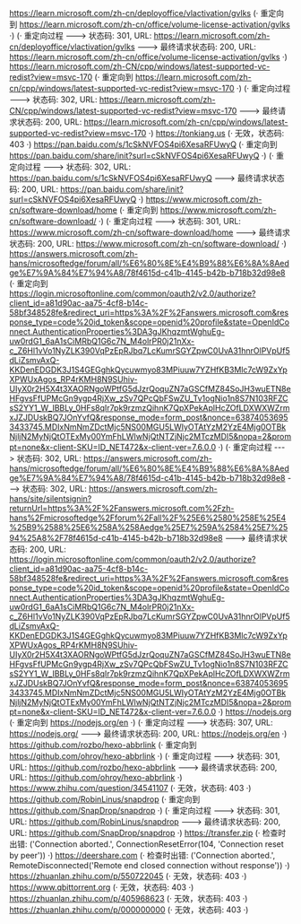 https://learn.microsoft.com/zh-cn/deployoffice/vlactivation/gvlks (· 重定向到 https://learn.microsoft.com/zh-cn/office/volume-license-activation/gvlks ·)
(· 重定向过程 ---> 状态码: 301, URL: https://learn.microsoft.com/zh-cn/deployoffice/vlactivation/gvlks ---> 最终请求状态码: 200, URL: https://learn.microsoft.com/zh-cn/office/volume-license-activation/gvlks ·)
https://learn.microsoft.com/zh-CN/cpp/windows/latest-supported-vc-redist?view=msvc-170 (· 重定向到 https://learn.microsoft.com/zh-cn/cpp/windows/latest-supported-vc-redist?view=msvc-170 ·)
(· 重定向过程 ---> 状态码: 302, URL: https://learn.microsoft.com/zh-CN/cpp/windows/latest-supported-vc-redist?view=msvc-170 ---> 最终请求状态码: 200, URL: https://learn.microsoft.com/zh-cn/cpp/windows/latest-supported-vc-redist?view=msvc-170 ·)
https://tonkiang.us (· 无效，状态码: 403 ·)
https://pan.baidu.com/s/1cSkNVFOS4pi6XesaRFUwyQ (· 重定向到 https://pan.baidu.com/share/init?surl=cSkNVFOS4pi6XesaRFUwyQ ·)
(· 重定向过程 ---> 状态码: 302, URL: https://pan.baidu.com/s/1cSkNVFOS4pi6XesaRFUwyQ ---> 最终请求状态码: 200, URL: https://pan.baidu.com/share/init?surl=cSkNVFOS4pi6XesaRFUwyQ ·)
https://www.microsoft.com/zh-cn/software-download/home (· 重定向到 https://www.microsoft.com/zh-cn/software-download/ ·)
(· 重定向过程 ---> 状态码: 301, URL: https://www.microsoft.com/zh-cn/software-download/home ---> 最终请求状态码: 200, URL: https://www.microsoft.com/zh-cn/software-download/ ·)
https://answers.microsoft.com/zh-hans/microsoftedge/forum/all/%E6%80%8E%E4%B9%88%E6%8A%8Aedge%E7%9A%84%E7%94%A8/78f4615d-c41b-4145-b42b-b718b32d98e8 (· 重定向到 https://login.microsoftonline.com/common/oauth2/v2.0/authorize?client_id=a81d90ac-aa75-4cf8-b14c-58bf348528fe&redirect_uri=https%3A%2F%2Fanswers.microsoft.com&response_type=code%20id_token&scope=openid%20profile&state=OpenIdConnect.AuthenticationProperties%3DA3gJKhqzmtWghuEg-uw0rdG1_6aA1sCiMRbQ1G6c7N_M4olrPR0j21nXx-c_Z6Hl1vVo1NyZLK390VqPzEpRJbq7LcKumrSGYZpwC0UvA31hnrOlPVpUf5dLiZsmvAxQ-KKDenEDGDK3J1S4GEGghkQycuwmyo83MPiuuw7YZHfKB3Mlc7cW9ZxYpXPWUxAgos_RP4rKMH8N9SUhiv-UIyX0r2H5X4t3XAORNgoWPtfG5dJzrQoquZN7aGSCfMZ84SoJH3wuETN8eHFgvsFfUPMcGn9ygp4RjXw_zSv7QPcQbFSwZU_Tv1ogNio1n8S7N103RFZCsS2YY1_W_IBBLy_0HFs8qIr7pk9rzmzQihnK7QpXPekAplHcZOfLDXWXWZrmxJZJDUskBQ7JOnYvfQ&response_mode=form_post&nonce=638740536953433745.MDIxNmNmZDctMjc5NS00MGU5LWIyOTAtYzM2YzE4Mjg0OTBkNjljN2MyNjQtOTExMy00YmFhLWIwNjQtNTZjNjc2MTczMDI5&nopa=2&prompt=none&x-client-SKU=ID_NET472&x-client-ver=7.6.0.0 ·)
(· 重定向过程 ---> 状态码: 302, URL: https://answers.microsoft.com/zh-hans/microsoftedge/forum/all/%E6%80%8E%E4%B9%88%E6%8A%8Aedge%E7%9A%84%E7%94%A8/78f4615d-c41b-4145-b42b-b718b32d98e8 ---> 状态码: 302, URL: https://answers.microsoft.com/zh-hans/site/silentsignin?returnUrl=https%3A%2F%2Fanswers.microsoft.com%2Fzh-hans%2Fmicrosoftedge%2Fforum%2Fall%2F%25E6%2580%258E%25E4%25B9%2588%25E6%258A%258Aedge%25E7%259A%2584%25E7%2594%25A8%2F78f4615d-c41b-4145-b42b-b718b32d98e8 ---> 最终请求状态码: 200, URL: https://login.microsoftonline.com/common/oauth2/v2.0/authorize?client_id=a81d90ac-aa75-4cf8-b14c-58bf348528fe&redirect_uri=https%3A%2F%2Fanswers.microsoft.com&response_type=code%20id_token&scope=openid%20profile&state=OpenIdConnect.AuthenticationProperties%3DA3gJKhqzmtWghuEg-uw0rdG1_6aA1sCiMRbQ1G6c7N_M4olrPR0j21nXx-c_Z6Hl1vVo1NyZLK390VqPzEpRJbq7LcKumrSGYZpwC0UvA31hnrOlPVpUf5dLiZsmvAxQ-KKDenEDGDK3J1S4GEGghkQycuwmyo83MPiuuw7YZHfKB3Mlc7cW9ZxYpXPWUxAgos_RP4rKMH8N9SUhiv-UIyX0r2H5X4t3XAORNgoWPtfG5dJzrQoquZN7aGSCfMZ84SoJH3wuETN8eHFgvsFfUPMcGn9ygp4RjXw_zSv7QPcQbFSwZU_Tv1ogNio1n8S7N103RFZCsS2YY1_W_IBBLy_0HFs8qIr7pk9rzmzQihnK7QpXPekAplHcZOfLDXWXWZrmxJZJDUskBQ7JOnYvfQ&response_mode=form_post&nonce=638740536953433745.MDIxNmNmZDctMjc5NS00MGU5LWIyOTAtYzM2YzE4Mjg0OTBkNjljN2MyNjQtOTExMy00YmFhLWIwNjQtNTZjNjc2MTczMDI5&nopa=2&prompt=none&x-client-SKU=ID_NET472&x-client-ver=7.6.0.0 ·)
https://nodejs.org (· 重定向到 https://nodejs.org/en ·)
(· 重定向过程 ---> 状态码: 307, URL: https://nodejs.org/ ---> 最终请求状态码: 200, URL: https://nodejs.org/en ·)
https://github.com/rozbo/hexo-abbrlink (· 重定向到 https://github.com/ohroy/hexo-abbrlink ·)
(· 重定向过程 ---> 状态码: 301, URL: https://github.com/rozbo/hexo-abbrlink ---> 最终请求状态码: 200, URL: https://github.com/ohroy/hexo-abbrlink ·)
https://www.zhihu.com/question/34541107 (· 无效，状态码: 403 ·)
https://github.com/RobinLinus/snapdrop (· 重定向到 https://github.com/SnapDrop/snapdrop ·)
(· 重定向过程 ---> 状态码: 301, URL: https://github.com/RobinLinus/snapdrop ---> 最终请求状态码: 200, URL: https://github.com/SnapDrop/snapdrop ·)
https://transfer.zip (· 检查时出错: ('Connection aborted.', ConnectionResetError(104, 'Connection reset by peer')) ·)
https://deershare.com (· 检查时出错: ('Connection aborted.', RemoteDisconnected('Remote end closed connection without response')) ·)
https://zhuanlan.zhihu.com/p/550722045 (· 无效，状态码: 403 ·)
https://www.qbittorrent.org (· 无效，状态码: 403 ·)
https://zhuanlan.zhihu.com/p/405968623 (· 无效，状态码: 403 ·)
https://zhuanlan.zhihu.com/p/000000000 (· 无效，状态码: 403 ·)
